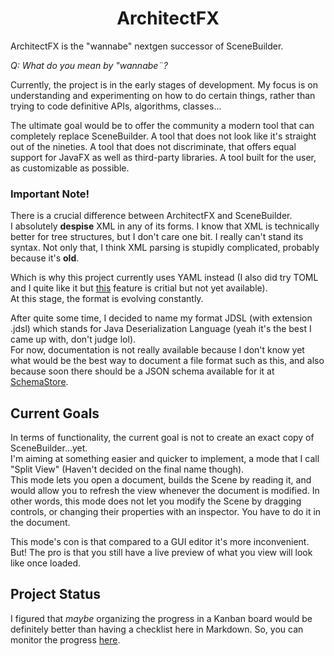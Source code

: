
<h1 align="center">
  ArchitectFX
</h1>

ArchitectFX is the "wannabe" nextgen successor of SceneBuilder.

_Q: What do you mean by "wannabe¨?_  

Currently, the project is in the early stages of development. My focus is on understanding and experimenting on how to do certain things, rather than trying to code definitive APIs, algorithms, classes...

The ultimate goal would be to offer the community a modern tool that can completely replace SceneBuilder. A tool that does not look like it's straight out of the nineties. A tool that does not discriminate, that offers equal support for JavaFX as well as third-party libraries. A tool built for the user, as customizable as possible.


### **Important Note!**

There is a crucial difference between ArchitectFX and SceneBuilder.  
I absolutely **despise** XML in any of its forms.
I know that XML is technically better for tree structures, but I don't care one bit. I really can't stand its syntax. Not only that, I think XML parsing is stupidly complicated, probably because it's **old**.

Which is why this project currently uses YAML instead (I also did try TOML and I quite like it but [this](https://github.com/toml-lang/toml/pull/904) feature is critial but not yet available).  
At this stage, the format is evolving constantly.

After quite some time, I decided to name my format JDSL (with extension .jdsl) which stands for
Java Deserialization Language (yeah it's the best I came up with, don't judge lol).  
For now, documentation is not really available because I don't know yet what would be the best way to document a file
format such as this, and also because soon there should be a JSON schema available for it at
[SchemaStore](https://schemastore.org).

## Current Goals

In terms of functionality, the current goal is not to create an exact copy of SceneBuilder...yet.  
I'm aiming at something easier and quicker to implement, a mode that I call "Split View" (Haven't decided on the final name though).  
This mode lets you open a document, builds the Scene by reading it, and would allow you to refresh the view whenever the document is modified.
In other words, this mode does not let you modify the Scene by dragging controls, or changing their properties with an inspector. You have to do it in the document.

This mode's con is that compared to a GUI editor it's more inconvenient. But! The pro is that you still have a live preview of what you view will look like once loaded.
## Project Status

I figured that _maybe_ organizing the progress in a Kanban board would be definitely better than having a checklist here in Markdown. So, you can monitor the progress [here](https://trello.com/b/v303w5k6/architectfx-progress).